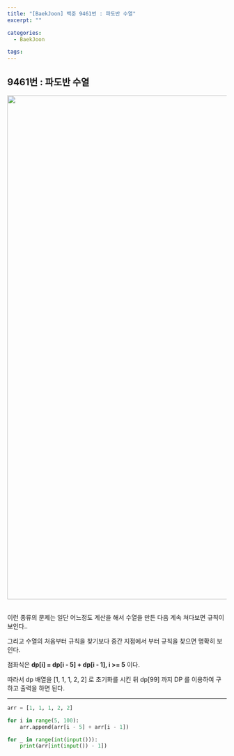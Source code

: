 ```yaml
---
title: "[BaekJoon] 백준 9461번 : 파도반 수열"
excerpt: ""

categories:
  - BaekJoon

tags:
---
```


## 9461번 : 파도반 수열

<center><img width="1155" alt="wave" src="https://user-images.githubusercontent.com/54533309/94331108-e5c9aa00-0004-11eb-89bd-3c9c9b54c0ed.png">
</center>


<br>

이런 종류의 문제는 일단 어느정도 계산을 해서 수열을 만든 다음 계속 쳐다보면 규칙이 보인다..

그리고 수열의 처음부터 규칙을 찾기보다 중간 지점에서 부터 규칙을 찾으면 명확히 보인다.

점화식은 **dp[i] = dp[i - 5] + dp[i - 1], i >= 5** 이다.

따라서 dp 배열을 [1, 1, 1, 2, 2] 로 초기화를 시킨 뒤 dp[99] 까지 DP 를 이용하여 구하고 출력을 하면 된다.

---

```python
arr = [1, 1, 1, 2, 2]

for i in range(5, 100):
	arr.append(arr[i - 5] + arr[i - 1])

for _ in range(int(input())):
	print(arr[int(input()) - 1])
```

<br>